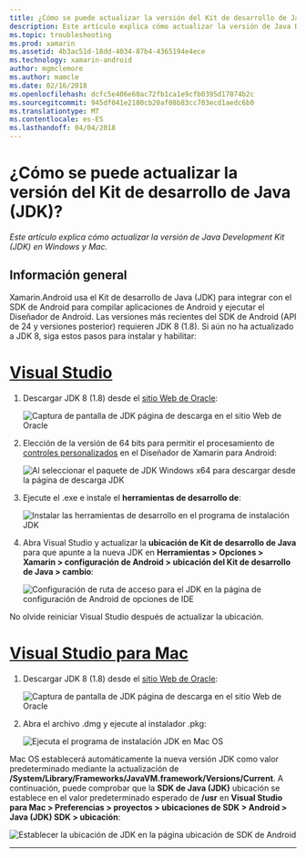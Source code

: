 ```yaml
---
title: ¿Cómo se puede actualizar la versión del Kit de desarrollo de Java (JDK)?
description: Este artículo explica cómo actualizar la versión de Java Development Kit (JDK) en Windows y Mac.
ms.topic: troubleshooting
ms.prod: xamarin
ms.assetid: 4b3ac51d-18dd-4034-87b4-4365194e4ece
ms.technology: xamarin-android
author: mgmclemore
ms.author: mamcle
ms.date: 02/16/2018
ms.openlocfilehash: dcfc5e406e60ac72fb1ca1e9cfb0395d17074b2c
ms.sourcegitcommit: 945df041e2180cb20af08b83cc703ecd1aedc6b0
ms.translationtype: MT
ms.contentlocale: es-ES
ms.lasthandoff: 04/04/2018
---
```

# <a name="how-do-i-update-the-java-development-kit-jdk-version"></a>¿Cómo se puede actualizar la versión del Kit de desarrollo de Java (JDK)?

_Este artículo explica cómo actualizar la versión de Java Development Kit (JDK) en Windows y Mac._

## <a name="overview"></a>Información general

Xamarin.Android usa el Kit de desarrollo de Java (JDK) para integrar con el SDK de Android para compilar aplicaciones de Android y ejecutar el Diseñador de Android. Las versiones más recientes del SDK de Android (API de 24 y versiones posterior) requieren JDK 8 (1.8). Si aún no ha actualizado a JDK 8, siga estos pasos para instalar y habilitar:

# <a name="visual-studiotabvswin"></a>[Visual Studio](#tab/vswin)

1.  Descargar JDK 8 (1.8) desde el [sitio Web de Oracle](http://www.oracle.com/technetwork/java/javase/downloads/index.html):

    ![Captura de pantalla de JDK página de descarga en el sitio Web de Oracle](update-jdk-images/image1.png)

2.  Elección de la versión de 64 bits para permitir el procesamiento de [controles personalizados](https://developer.xamarin.com/releases/vs/xamarin.vs_4/xamarin.vs_4.2/#androiddesignercustomcontrols) en el Diseñador de Xamarin para Android:

    ![Al seleccionar el paquete de JDK Windows x64 para descargar desde la página de descarga JDK](update-jdk-images/image2.png)

3.  Ejecute el .exe e instale el **herramientas de desarrollo de**:

    ![Instalar las herramientas de desarrollo en el programa de instalación JDK](update-jdk-images/image3.png)

4.  Abra Visual Studio y actualizar la **ubicación de Kit de desarrollo de Java** para que apunte a la nueva JDK en **Herramientas > Opciones > Xamarin > configuración de Android > ubicación del Kit de desarrollo de Java > cambio**:

    ![Configuración de ruta de acceso para el JDK en la página de configuración de Android de opciones de IDE](update-jdk-images/image4.png)

No olvide reiniciar Visual Studio después de actualizar la ubicación.

# <a name="visual-studio-for-mactabvsmac"></a>[Visual Studio para Mac](#tab/vsmac)

1.  Descargar JDK 8 (1.8) desde el [sitio Web de Oracle](http://www.oracle.com/technetwork/java/javase/downloads/index.html):

    ![Captura de pantalla de JDK página de descarga en el sitio Web de Oracle](update-jdk-images/image1.png)

2.  Abra el archivo .dmg y ejecute al instalador .pkg:

    ![Ejecuta el programa de instalación JDK en Mac OS](update-jdk-images/image5.png)

Mac OS establecerá automáticamente la nueva versión JDK como valor predeterminado mediante la actualización de **/System/Library/Frameworks/JavaVM.framework/Versions/Current**. A continuación, puede comprobar que la **SDK de Java (JDK)** ubicación se establece en el valor predeterminado esperado de **/usr** en **Visual Studio para Mac > Preferencias > proyectos > ubicaciones de SDK > Android > Java (JDK) SDK > ubicación**:

![Establecer la ubicación de JDK en la página ubicación de SDK de Android](update-jdk-images/image6.png)

-----

